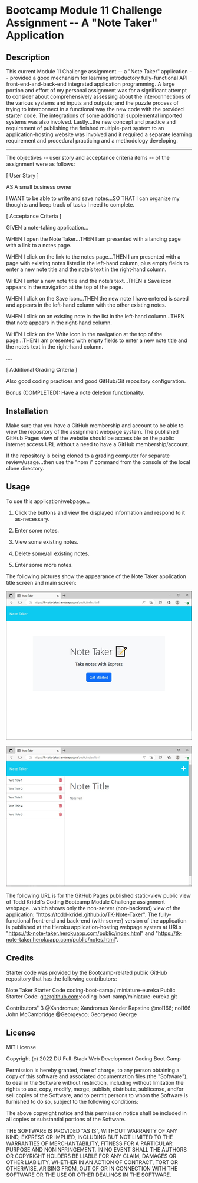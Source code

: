 # Bootcamp Module 11 Challenge Assignment -- A "Note Taker" Application


## Description

This current Module 11 Challenge assignment -- a "Note Taker" application -- provided a good mechanism for learning introductory fully-functional API front-end-and-back-end integrated application programming. A large portion and effort of my personal assignment was for a significant attempt to consider about comprehensively assessing about the interconnections of the various systems and inputs and outputs; and the puzzle process of trying to interconnect in a functional way the new code with the provided starter code. The integrations of some additional supplemental imported systems was also involved. Lastly...the new concept and practice and requirement of publishing the finished multiple-part system to an application-hosting website was involved and it required a separate learning requirement and procedural practicing and a methodology developing.

----

The objectives -- user story and acceptance criteria items -- of the assignment were as follows:

[ User Story ]

AS A small business owner

I WANT to be able to write and save notes...SO THAT I can organize my thoughts and keep track of tasks I need to complete.


[ Acceptance Criteria ]

GIVEN a note-taking application...

WHEN I open the Note Taker...THEN I am presented with a landing page with a link to a notes page.

WHEN I click on the link to the notes page...THEN I am presented with a page with existing notes listed in the left-hand column, plus empty fields to enter a new note title and the note’s text in the right-hand column.

WHEN I enter a new note title and the note’s text...THEN a Save icon appears in the navigation at the top of the page.

WHEN I click on the Save icon...THEN the new note I have entered is saved and appears in the left-hand column with the other existing notes.

WHEN I click on an existing note in the list in the left-hand column...THEN that note appears in the right-hand column.

WHEN I click on the Write icon in the navigation at the top of the page...THEN I am presented with empty fields to enter a new note title and the note’s text in the right-hand column.

....

[ Additional Grading Criteria ]

Also good coding practices and good GitHub/Git repository configuration.

Bonus (COMPLETED): Have a note deletion functionality.


## Installation

Make sure that you have a GitHub membership and account to be able to view the repository of the assignment webpage system. The published GitHub Pages view of the website should be accessible on the public internet access URL without a need to have a GitHub membership/account.

If the repository is being cloned to a grading computer for separate review/usage...then use the "npm i" command from the console of the local clone directory.


## Usage

To use this application/webpage...

1. Click the buttons and view the displayed information and respond to it as-necessary.

2. Enter some notes.

3. View some existing notes.

4. Delete some/all existing notes.

5. Enter some more notes.

The following pictures show the appearance of the Note Taker application title screen and main screen:

![an example view of the appearance of the Note Taker application](./assets/images/Module_11_Mockup_.jpg)

![an example view of the appearance of the Note Taker application](./assets/images/Module_11_Mockup.jpg)

The following URL is for the GitHub Pages published static-view public view of Todd Kridel's Coding Bootcamp Module Challenge assignment webpage...which shows only the non-server (non-backend) view of the application: "https://todd-kridel.github.io/TK-Note-Taker". The fully-functional front-end and back-end (with-server) version of the application is published at the Heroku application-hosting webpage system at URLs "https://tk-note-taker.herokuapp.com/public/index.html" and "https://tk-note-taker.herokuapp.com/public/notes.html".


## Credits

Starter code was provided by the Bootcamp-related public GitHub repository that has the following contributors:

Note Taker Starter Code
coding-boot-camp / miniature-eureka
Public
Starter Code: git@github.com:coding-boot-camp/miniature-eureka.git

Contributors" 3
@Xandromus; Xandromus Xander Rapstine
@nol166; nol166 John McCambridge
@Georgeyoo; Georgeyoo George


## License

MIT License

Copyright (c) 2022 DU Full-Stack Web Development Coding Boot Camp

Permission is hereby granted, free of charge, to any person obtaining a copy
of this software and associated documentation files (the "Software"), to deal
in the Software without restriction, including without limitation the rights
to use, copy, modify, merge, publish, distribute, sublicense, and/or sell
copies of the Software, and to permit persons to whom the Software is
furnished to do so, subject to the following conditions:

The above copyright notice and this permission notice shall be included in all
copies or substantial portions of the Software.

THE SOFTWARE IS PROVIDED "AS IS", WITHOUT WARRANTY OF ANY KIND, EXPRESS OR
IMPLIED, INCLUDING BUT NOT LIMITED TO THE WARRANTIES OF MERCHANTABILITY,
FITNESS FOR A PARTICULAR PURPOSE AND NONINFRINGEMENT. IN NO EVENT SHALL THE
AUTHORS OR COPYRIGHT HOLDERS BE LIABLE FOR ANY CLAIM, DAMAGES OR OTHER
LIABILITY, WHETHER IN AN ACTION OF CONTRACT, TORT OR OTHERWISE, ARISING FROM,
OUT OF OR IN CONNECTION WITH THE SOFTWARE OR THE USE OR OTHER DEALINGS IN THE
SOFTWARE.


